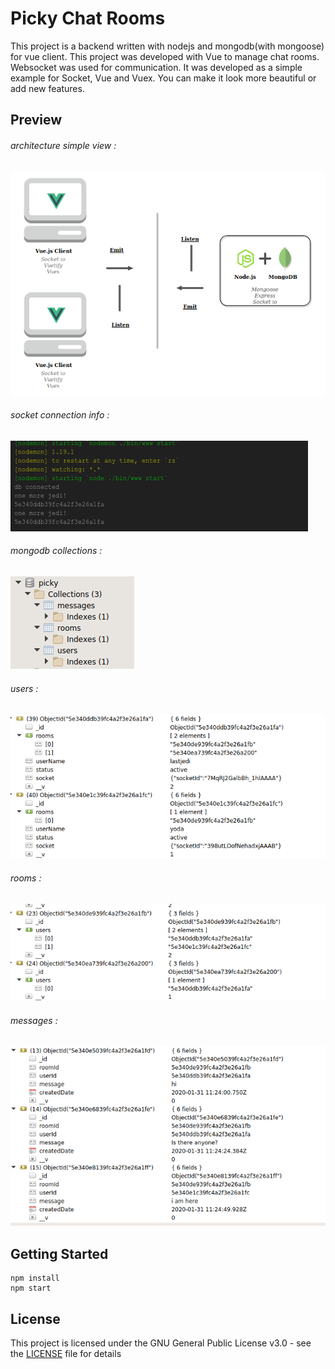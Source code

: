 
# Picky Chat Rooms

This project is a backend written with nodejs and mongodb(with mongoose) for vue client. This project was developed with Vue to manage chat rooms. Websocket was used for communication. It was developed as a simple example for Socket, Vue and Vuex. You can make it look more beautiful or add new features.

## Preview

###### architecture simple view :

![demo](https://raw.githubusercontent.com/gurkanakdeniz/picky-backend/master/screen/arch.png "demo")

###### socket connection info :

![demo](https://raw.githubusercontent.com/gurkanakdeniz/picky-backend/master/screen/socket_connection.png "demo")

###### mongodb collections :

![demo](https://raw.githubusercontent.com/gurkanakdeniz/picky-backend/master/screen/db_view.png "demo")

###### users :

![demo](https://raw.githubusercontent.com/gurkanakdeniz/picky-backend/master/screen/users_collection_view.png "demo")

###### rooms :

![demo](https://raw.githubusercontent.com/gurkanakdeniz/picky-backend/master/screen/rooms_collection_view.png "demo")

###### messages :

![demo](https://raw.githubusercontent.com/gurkanakdeniz/picky-backend/master/screen/message_collection_view.png "demo")

## Getting Started

```
npm install
npm start
```

## License

This project is licensed under the GNU General Public License v3.0 - see the [LICENSE](LICENSE) file for details
